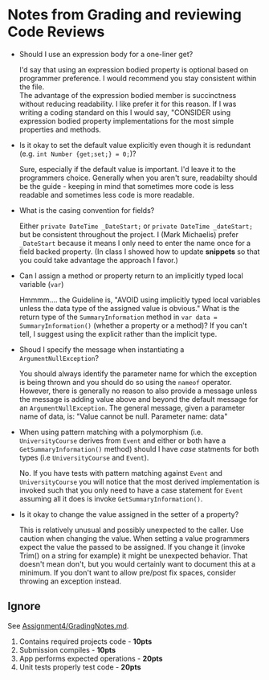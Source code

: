 # Notes from Grading and reviewing Code Reviews

* Should I use an expression body for a one-liner get?
  
    I'd say that using an expression bodied property is optional based on programmer preference.  I would recommend you stay consistent within the file.  
    The advantage of the expression bodied member is succinctness without reducing readability.  I like prefer it for this reason.  If I was writing a coding standard on this I would say, "CONSIDER using expression bodied property implementations for the most simple properties and methods.

* Is it okay to set the default value explicitly even though it is redundant (e.g. `int Number {get;set;} = 0;`)?

    Sure, especially if the default value is important.  I'd leave it to the programmers choice.  Generally when you aren't sure, readabilty should be the guide - keeping in mind that sometimes more code is less readable and sometimes less code is more readable.

* What is the casing convention for fields?

    Either `private DateTime _DateStart;` or `private DateTime _dateStart;` but be consistent throughout the project.  I (Mark Michaelis) prefer `_DateStart` because it means I only need to enter the name once for a field backed property.  (In class I showed how to update __snippets__ so that you could take advantage the approach I favor.)

* Can I assign a method or property return to an implicitly typed local variable (`var`)

    Hmmmm.... the Guideline is, "AVOID using implicitly typed local variables unless the data type of the assigned value is obvious."  What is the return type of the `SummaryInformation` method in `var data = SummaryInformation()` (whether a property or a method)?  If you can't tell, I suggest using the explicit rather than the implicit type.

*  Shoud I specify the message when instantiating a `ArgumentNullException`?

    You should always identify the parameter name for which the exception is being thrown and you should do so using the `nameof` operator. However, there is generally no reason to also provide a message unless the message is adding value above and beyond the default message for an `ArgumentNullException`.  The general message, given a parameter name of data, is: "Value cannot be null. Parameter name: data"

* When using pattern matching with a polymorphism (i.e. `UniversityCourse` derives from `Event` and either or both have a `GetSummaryInformation()` method) should I have _case_ statments for both types (i.e  `UniversityCourse` and `Event`). 

    No.  If you have tests with pattern matching against `Event` and `UniversityCourse` you will notice that the most derived implementation is invoked such that you only need to have a case statement for `Event` assuming all it does is invoke `GetSummaryInformation()`.


* Is it okay to change the value assigned in the setter of a property?

    This is relatively unusual and possibly unexpected to the caller.  Use caution when changing the value.  When setting a value programmers expect the value the passed to be assigned. If you change it (invoke Trim() on a string for example) it might be unexpected behavior.  That doesn't mean don't, but you would certainly want to document this at a minimum.  If you don't want to allow pre/post fix spaces, consider throwing an exception instead.

## Ignore

See [Assignment4/GradingNotes.md](https://github.com/IntelliTect-Samples/EWU-CSCD371-2018-Fall/blob/master/Assignment4/GradingNotes.md).

1. Contains required projects code - __10pts__
1. Submission compiles - __10pts__
1. App performs expected operations - __20pts__
1. Unit tests properly test code - __20pts__